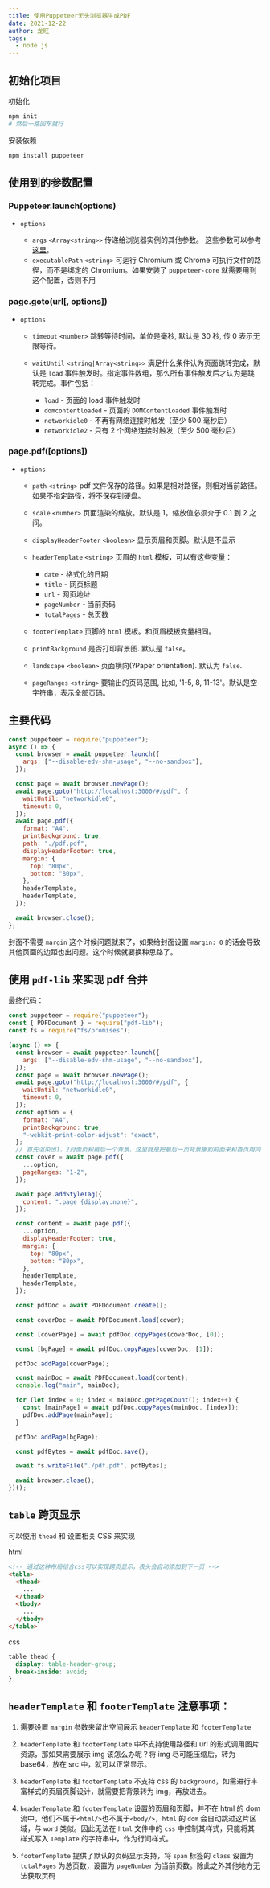 ```yaml
---
title: 使用Puppeteer无头浏览器生成PDF
date: 2021-12-22
author: 龙旺
tags:
  - node.js
---
```


## 初始化项目

初始化

```sh
npm init
# 然后一路回车就行
```

安装依赖

```sh
npm install puppeteer
```

## 使用到的参数配置

### Puppeteer.launch(options)

- `options`

  - `args` `<Array<string>>` 传递给浏览器实例的其他参数。 这些参数可以参考 [这里](https://peter.sh/experiments/chromium-command-line-switches/)。
  - `executablePath` `<string>` 可运行 Chromium 或 Chrome 可执行文件的路径，而不是绑定的 Chromium。如果安装了 `puppeteer-core` 就需要用到这个配置，否则不用

### page.goto(url[, options])

- `options`

  - `timeout` `<number>` 跳转等待时间，单位是毫秒, 默认是 30 秒, 传 0 表示无限等待。
  - `waitUntil` `<string|Array<string>>` 满足什么条件认为页面跳转完成，默认是 `load` 事件触发时。指定事件数组，那么所有事件触发后才认为是跳转完成。事件包括：

    - `load` - 页面的 load 事件触发时
    - `domcontentloaded` - 页面的 `DOMContentLoaded` 事件触发时
    - `networkidle0` - 不再有网络连接时触发（至少 500 毫秒后）
    - `networkidle2` - 只有 2 个网络连接时触发（至少 500 毫秒后）

### page.pdf([options])

- `options`

  - `path` `<string>` pdf 文件保存的路径。如果是相对路径，则相对当前路径。如果不指定路径，将不保存到硬盘。
  - `scale` `<number>` 页面渲染的缩放。默认是 1。缩放值必须介于 0.1 到 2 之间。
  - `displayHeaderFooter` `<boolean>` 显示页眉和页脚。默认是不显示
  - `headerTemplate` `<string>` 页眉的 `html` 模板，可以有这些变量：

    - `date` - 格式化的日期
    - `title` - 网页标题
    - `url` - 网页地址
    - `pageNumber` - 当前页码
    - `totalPages` - 总页数

  - `footerTemplate` 页脚的 `html` 模板。和页眉模板变量相同。
  - `printBackground` 是否打印背景图. 默认是 `false`。
  - `landscape` `<boolean>` 页面横向(?Paper orientation). 默认为 `false`.
  - `pageRanges` `<string>` 要输出的页码范围, 比如, '1-5, 8, 11-13'。默认是空字符串，表示全部页码。

## 主要代码

```js
const puppeteer = require("puppeteer");
async () => {
  const browser = await puppeteer.launch({
    args: ["--disable-edv-shm-usage", "--no-sandbox"],
  });

  const page = await browser.newPage();
  await page.goto("http://localhost:3000/#/pdf", {
    waitUntil: "networkidle0",
    timeout: 0,
  });
  await page.pdf({
    format: "A4",
    printBackground: true,
    path: "./pdf.pdf",
    displayHeaderFooter: true,
    margin: {
      top: "80px",
      bottom: "80px",
    },
    headerTemplate,
    headerTemplate,
  });

  await browser.close();
};
```

封面不需要 `margin` 这个时候问题就来了，如果给封面设置 `margin: 0` 的话会导致其他页面的边距也出问题。这个时候就要换种思路了。

## 使用 `pdf-lib` 来实现 pdf 合并

最终代码：

```js
const puppeteer = require("puppeteer");
const { PDFDocument } = require("pdf-lib");
const fs = require("fs/promises");

(async () => {
  const browser = await puppeteer.launch({
    args: ["--disable-edv-shm-usage", "--no-sandbox"],
  });
  const page = await browser.newPage();
  await page.goto("http://localhost:3000/#/pdf", {
    waitUntil: "networkidle0",
    timeout: 0,
  });
  const option = {
    format: "A4",
    printBackground: true,
    "-webkit-print-color-adjust": "exact",
  };
  // 首先渲染出1，2封面页和最后一个背景，这里就是把最后一页背景挪到前面来和首页用同一种规则渲染。后面再合并到尾页去
  const cover = await page.pdf({
    ...option,
    pageRanges: "1-2",
  });

  await page.addStyleTag({
    content: ".page {display:none}",
  });

  const content = await page.pdf({
    ...option,
    displayHeaderFooter: true,
    margin: {
      top: "80px",
      bottom: "80px",
    },
    headerTemplate,
    headerTemplate,
  });

  const pdfDoc = await PDFDocument.create();

  const coverDoc = await PDFDocument.load(cover);

  const [coverPage] = await pdfDoc.copyPages(coverDoc, [0]);

  const [bgPage] = await pdfDoc.copyPages(coverDoc, [1]);

  pdfDoc.addPage(coverPage);

  const mainDoc = await PDFDocument.load(content);
  console.log("main", mainDoc);

  for (let index = 0; index < mainDoc.getPageCount(); index++) {
    const [mainPage] = await pdfDoc.copyPages(mainDoc, [index]);
    pdfDoc.addPage(mainPage);
  }

  pdfDoc.addPage(bgPage);

  const pdfBytes = await pdfDoc.save();

  await fs.writeFile("./pdf.pdf", pdfBytes);

  await browser.close();
})();
```

## `table` 跨页显示

可以使用 `thead` 和 设置相关 CSS 来实现

html

```html
<!-- 通过这种布局结合css可以实现跨页显示，表头会自动添加到下一页 -->
<table>
  <thead>
    ...
  </thead>
  <tbody>
    ...
  </tbody>
</table>
```

css

```css
table thead {
  display: table-header-group;
  break-inside: avoid;
}
```

## `headerTemplate` 和 `footerTemplate` 注意事项：

1. 需要设置 `margin` 参数来留出空间展示 `headerTemplate` 和 `footerTemplate`

2. `headerTemplate` 和 `footerTemplate` 中不支持使用路径和 url 的形式调用图片资源，那如果需要展示 img 该怎么办呢？将 img 尽可能压缩后，转为 base64，放在 src 中，就可以正常显示。

3. `headerTemplate` 和 `footerTemplate` 不支持 css 的 `background`，如需进行丰富样式的页眉页脚设计，就需要把背景转为 img，再放进去。

4. `headerTemplate` 和 `footerTemplate` 设置的页眉和页脚，并不在 html 的 dom 流中，他们不属于`<html/>`也不属于`<body/>`，`html` 的 `dom` 会自动跳过这片区域，与 `word` 类似。因此无法在 `html` 文件中的 `css` 中控制其样式，只能将其样式写入 `Template` 的字符串中，作为行间样式。

5. `footerTemplate` 提供了默认的页码显示支持，将 `span` 标签的 `class` 设置为 `totalPages` 为总页数，设置为 `pageNumber` 为当前页数。除此之外其他地方无法获取页码
